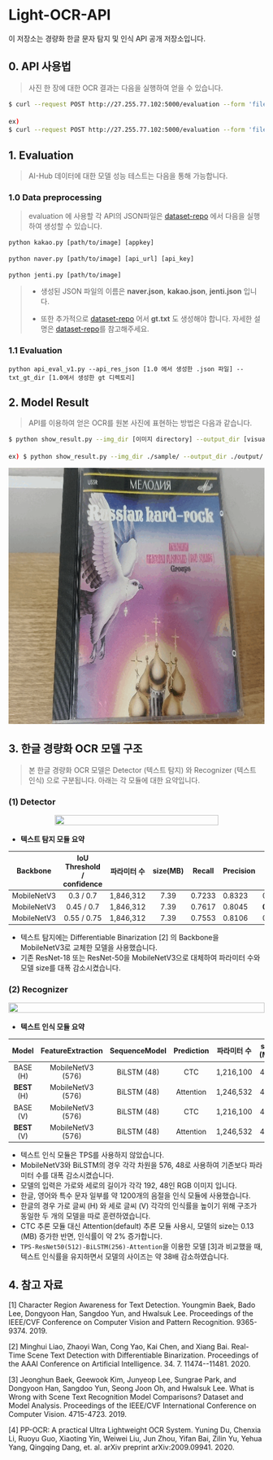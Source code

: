 # Light-OCR-API

이 저장소는 경량화 한글 문자 탐지 및 인식 API 공개 저장소입니다.

## 0. API 사용법

> 사진 한 장에 대한 OCR 결과는 다음을 실행하여 얻을 수 있습니다.

  ```bash
  $ curl --request POST http://27.255.77.102:5000/evaluation --form 'file=@[소스 이미지]'
  
  ex)
  $ curl --request POST http://27.255.77.102:5000/evaluation --form 'file=@sample_image.jpg'
  ```



## 1. Evaluation

> AI-Hub 데이터에 대한 모델 성능 테스트는 다음을 통해 가능합니다.

### 1.0 Data preprocessing

> evaluation 에 사용할 각 API의 JSON파일은 [dataset-repo](https://github.com/jentiai/Korean-Light-OCR-Data) 에서 다음을 실행하여 생성할 수 있습니다.

```
python kakao.py [path/to/image] [appkey]

python naver.py [path/to/image] [api_url] [api_key]
 
python jenti.py [path/to/image]
```

> * 생성된 JSON 파일의 이름은 **naver.json**, **kakao.json**, **jenti.json** 입니다.
>
> * 또한 추가적으로  [dataset-repo](https://github.com/jentiai/Korean-Light-OCR-Data) 어서 **gt.txt** 도 생성해야 합니다. 자세한 설명은  [dataset-repo](https://github.com/jentiai/Korean-Light-OCR-Data)를 참고해주세요.

### 1.1 Evaluation

```
python api_eval_v1.py --api_res_json [1.0 에서 생성한 .json 파일] --txt_gt_dir [1.0에서 생성한 gt 디렉토리]
```



## 2. Model Result

> API를 이용하여 얻은 OCR를 원본 사진에 표현하는 방법은 다음과 같습니다. 

  ```bash
  $ python show_result.py --img_dir [이미지 directory] --output_dir [visualize할 이미지가 저장될 위치]

ex) $ python show_result.py --img_dir ./sample/ --output_dir ./output/
  ```

![viz1](./Figures/detection_result.gif)



## 3. 한글 경량화 OCR 모델 구조
> 본 한글 경량화 OCR 모델은 Detector (텍스트 탐지) 와  Recognizer (텍스트 인식) 으로 구분됩니다. 아래는 각 모듈에 대한 요약입니다. 

### (1) Detector
<center>
    <img src= "https://user-images.githubusercontent.com/55676509/145774041-72dc110e-d5e7-464f-93c9-5d927f8c65ba.PNG" width = "80%" height = "80%">
</center>

- **텍스트 탐지 모듈 요약**



| Backbone | IoU Threshold / confidence | 파라미터 수 | size(MB) | Recall  | Precision | F1 |
| :---: | :---: | :---: | :---: | :---: | ----- | :---: |
| MobileNetV3 | 0.3 / 0.7 | 1,846,312 | 7.39 | 0.7233 | 0.8323 | 0.7739 |
| MobileNetV3 | 0.45 / 0.7 | 1,846,312 | 7.39 | 0.7617 | 0.8045 | **0.7825** |
| MobileNetV3 | 0.55 / 0.75 | 1,846,312 | 7.39 | 0.7553 | 0.8106 | 0.7820 |

* 텍스트 탐지에는 Differentiable Binarization [2] 의 Backbone을 MobileNetV3로 교체한 모델을 사용했습니다.
* 기존 ResNet-18 또는 ResNet-50을 MobileNetV3으로 대체하여 파라미터 수와 모델 size를 대폭 감소시켰습니다.


### (2) Recognizer
<center>
    <img src ="https://user-images.githubusercontent.com/55676509/145774122-6d2cf8b4-e701-46d3-a725-44b59f2b790f.PNG" width = "100%" height = "10%">
</center>

- **텍스트 인식 모듈 요약**



| Model | FeatureExtraction | SequenceModel | Prediction | 파라미터 수 | size (MB) | 정확도 (%)|
| :---: | :---: | :---: |:---: | :---: | :---: | :---: |
| BASE (H) | MobileNetV3 (576) | BiLSTM (48) | CTC | 1,216,100 | 4.86 | 88.524 |
| **BEST** (H) | MobileNetV3 (576) | BiLSTM (48) | Attention | 1,246,532 | 4.99 | **90.709** |
| BASE (V) | MobileNetV3 (576) | BiLSTM (48) | CTC | 1,216,100 | 4.86 | 87.234 |
| **BEST** (V) | MobileNetV3 (576) | BiLSTM (48) | Attention | 1,246,532 | 4.99 | **89.821** |

* 텍스트 인식 모듈은 TPS를 사용하지 않았습니다.
* MobileNetV3와 BiLSTM의 경우 각각 차원을 576, 48로 사용하여 기존보다 파라미터 수를 대폭 감소시켰습니다.
* 모델의 입력은 가로와 세로의 길이가 각각 192, 48인 RGB 이미지 입니다.
* 한글, 영어와 특수 문자 일부를 약 1200개의 음절을 인식 모듈에 사용했습니다.
* 한글의 경우 가로 글씨 (H) 와 세로 글씨 (V) 각각의 인식률을 높이기 위해 구조가 동일한 두 개의 모델을 따로 훈련하였습니다.
* CTC 추론 모듈 대신 Attention(default) 추론 모듈 사용시, 모델의 size는 0.13 (MB) 증가한 반면, 인식률이 약 2% 증가합니다.
* ``TPS-ResNet50(512)-BiLSTM(256)-Attention``을 이용한 모델 [3]과 비교했을 때, 텍스트 인식률을 유지하면서 모델의 사이즈는 약 38배 감소하였습니다.

## 4. 참고 자료

[1] Character Region Awareness for Text Detection.
   Youngmin Baek, Bado Lee, Dongyoon Han, Sangdoo Yun, and Hwalsuk Lee.
  Proceedings of the IEEE/CVF Conference on Computer Vision and Pattern Recognition.
  9365-9374. 2019.

[2] Minghui Liao, Zhaoyi Wan, Cong Yao, Kai Chen,  and Xiang Bai. Real-Time Scene Text Detection with Differentiable Binarization.
  Proceedings of the AAAI Conference on Artificial Intelligence. 34. 7. 11474--11481. 2020.

[3] Jeonghun Baek, Geewook Kim, Junyeop Lee, Sungrae Park, and Dongyoon Han, Sangdoo Yun, Seong Joon Oh, and Hwalsuk Lee. What is Wrong with Scene Text Recognition Model Comparisons? Dataset and Model Analysis. Proceedings of the IEEE/CVF International Conference on Computer Vision. 4715-4723. 2019.

[4] PP-OCR: A practical Ultra Lightweight OCR System.
  Yuning Du, Chenxia Li, Ruoyu Guo, Xiaoting Yin, Weiwei Liu, Jun Zhou, Yifan Bai, Zilin Yu, Yehua Yang, Qingqing Dang, et. al. arXiv preprint arXiv:2009.09941. 2020.